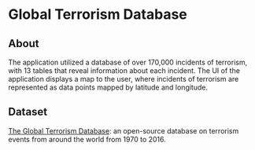 # Global Terrorism Database

## About 
 The application utilized a database of over 170,000 incidents of terrorism, with 13 tables that reveal information about each incident. 
 The UI of the application displays a map to the user, where incidents of terrorism are represented as data points mapped by latitude and longitude.  

## Dataset
[The Global Terrorism Database](https://www.kaggle.com/START-UMD/gtd/home): an open-source database on terrorism events from around the world
from 1970 to 2016.